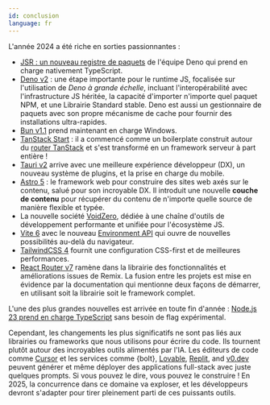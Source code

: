 ```yaml
---
id: conclusion
language: fr
---
```


L'année 2024 a été riche en sorties passionnantes :

- [JSR : un nouveau registre de paquets](https://deno.com/blog/jsr-is-not-another-package-manager) de l'équipe Deno qui prend en charge nativement TypeScript.
- [Deno v2](https://deno.com/blog/v2.0) : une étape importante pour le runtime JS, focalisée sur l'utilisation de _Deno à grande échelle_, incluant l'interopérabilité avec l'infrastructure JS héritée, la capacité d'importer n'importe quel paquet NPM, et une Librairie Standard stable. Deno est aussi un gestionnaire de paquets avec son propre mécanisme de cache pour fournir des installations ultra-rapides.
- [Bun v1.1](https://bun.sh/blog/bun-v1.1) prend maintenant en charge Windows.
- [TanStack Start](https://tanstack.com/start/latest) : il a commencé comme un boilerplate construit autour du [router TanStack](https://tanstack.com/router/latest) et s'est transformé en un framework serveur à part entière !
- [Tauri v2](https://v2.tauri.app/blog/tauri-20/) arrive avec une meilleure expérience développeur (DX), un nouveau système de plugins, et la prise en charge du mobile.
- [Astro 5](https://astro.build/blog/astro-5/) : le framework web pour construire des sites web axés sur le contenu, salué pour son incroyable DX. Il introduit une nouvelle **couche de contenu** pour récupérer du contenu de n'importe quelle source de manière flexible et typée.
- La nouvelle société [VoidZero](https://voidzero.dev/posts/announcing-voidzero-inc), dédiée à une chaîne d'outils de développement performante et unifiée pour l'écosystème JS.
- [Vite 6](https://vite.dev/blog/announcing-vite6.html) avec le nouveau [Environment API](https://green.sapphi.red/blog/increasing-vites-potential-with-the-environment-api) qui ouvre de nouvelles possibilités au-delà du navigateur.
- [TailwindCSS 4](https://tailwindcss.com/blog/tailwindcss-v4-beta) fournit une configuration CSS-first et de meilleures performances.
- [React Router v7](https://remix.run/blog/react-router-v7) ramène dans la librairie des fonctionnalités et améliorations issues de Remix. La fusion entre les projets est mise en évidence par la documentation qui mentionne deux façons de démarrer, en utilisant soit la librairie soit le framework complet.

L'une des plus grandes nouvelles est arrivée en toute fin d'année : [Node.js 23 prend en charge TypeScript](https://www.totaltypescript.com/typescript-is-coming-to-node-23) sans besoin de flag expérimental.

Cependant, les changements les plus significatifs ne sont pas liés aux librairies ou frameworks que nous utilisons pour écrire du code. Ils tournent plutôt autour des incroyables outils alimentés par l'IA. Les éditeurs de code comme [Cursor](https://www.cursor.com/) et les services comme {bolt}, [Lovable](https://lovable.dev/), [Replit](https://replit.com/), and [v0.dev](https://v0.dev) peuvent générer et même déployer des applications full-stack avec juste quelques prompts. Si vous pouvez le dire, vous pouvez le construire ! En 2025, la concurrence dans ce domaine va exploser, et les développeurs devront s'adapter pour tirer pleinement parti de ces puissants outils.
